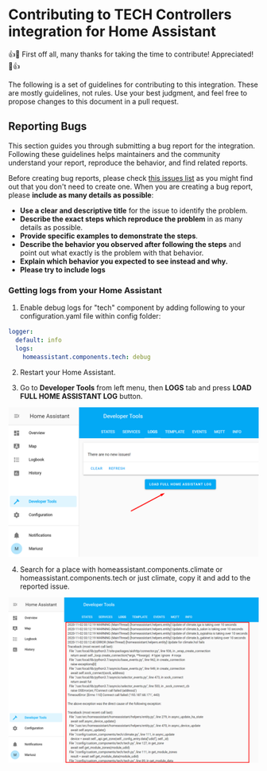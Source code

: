 # Contributing to TECH Controllers integration for Home Assistant

:+1::tada: First off all, many thanks for taking the time to contribute! Appreciated! :tada::+1:

The following is a set of guidelines for contributing to this integration. These are mostly guidelines, not rules. Use your best judgment, and feel free to propose changes to this document in a pull request.

## Reporting Bugs

This section guides you through submitting a bug report for the integration. Following these guidelines helps maintainers and the community understand your report, reproduce the behavior, and find related reports.

Before creating bug reports, please check [this issues list](https://github.com/mariusz-ostoja-swierczynski/tech-controllers/issues) as you might find out that you don't need to create one. When you are creating a bug report, please **include as many details as possible**:

* **Use a clear and descriptive title** for the issue to identify the problem.
* **Describe the exact steps which reproduce the problem** in as many details as possible.
* **Provide specific examples to demonstrate the steps**.
* **Describe the behavior you observed after following the steps** and point out what exactly is the problem with that behavior.
* **Explain which behavior you expected to see instead and why.**
* **Please try to include logs**

### Getting logs from your Home Assistant

1. Enable debug logs for "tech" component by adding following to your configuration.yaml file within config folder:
```yaml
logger:
  default: info
  logs:
    homeassistant.components.tech: debug
```
2. Restart your Home Assistant.

3. Go to **Developer Tools** from left menu, then **LOGS** tab and press **LOAD FULL HOME ASSISTANT LOG** button.

![HA TECH LOGS](/images/ha-tech-logs.png)

4. Search for a place with homeassistant.components.climate or homeassistant.components.tech or just climate, copy it and add to the reported issue.

![HA TECH LOGS EXAMPLE](/images/ha-tech-logs-ex.png)

